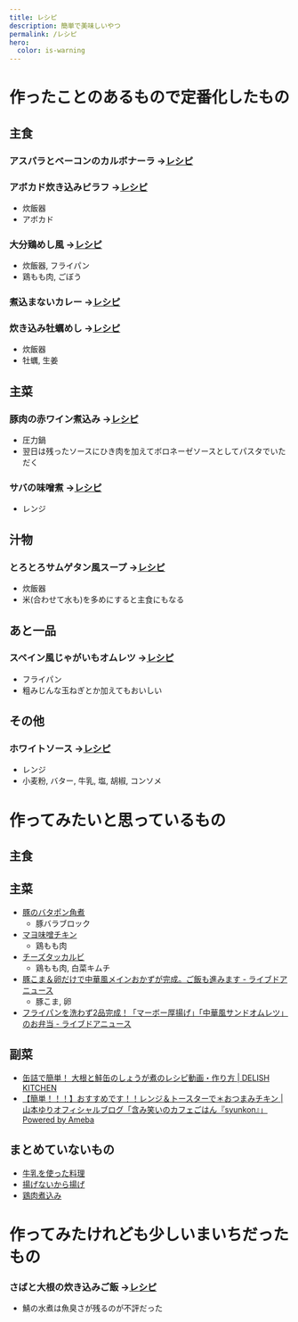 ```yaml
---
title: レシピ
description: 簡単で美味しいやつ
permalink: /レシピ
hero:
  color: is-warning
---
```


# 作ったことのあるもので定番化したもの

## 主食

### アスパラとベーコンのカルボナーラ →[レシピ](https://ameblo.jp/syunkon/entry-11638061277.html)

### アボカド炊き込みピラフ →[レシピ](https://twitter.com/ore825/status/1207219165708206091)
* 炊飯器
* アボカド

### 大分鶏めし風 →[レシピ](https://twitter.com/syunkon0507/status/1176846667644948480)
* 炊飯器, フライパン
* 鶏もも肉, ごぼう

### 煮込まないカレー →[レシピ](https://twitter.com/ore825/status/1185502290452480001)

### 炊き込み牡蠣めし →[レシピ](https://twitter.com/ore825/status/1220617208537047041)
* 炊飯器
* 牡蠣, 生姜

## 主菜

### 豚肉の赤ワイン煮込み →[レシピ](https://kurashinista.jp/articles/detail/42873)
* 圧力鍋
* 翌日は残ったソースにひき肉を加えてボロネーゼソースとしてパスタでいただく

### サバの味噌煮 →[レシピ](https://ameblo.jp/syunkon/entry-12554939976.html)
* レンジ

## 汁物

### とろとろサムゲタン風スープ →[レシピ](https://twitter.com/syunkon0507/status/1205409618739879936)
* 炊飯器
* 米(合わせて水も)を多めにすると主食にもなる

## あと一品

### スペイン風じゃがいもオムレツ →[レシピ](https://daidokolog.pal-system.co.jp/recipe/1079)
* フライパン
* 粗みじんな玉ねぎとか加えてもおいしい

## その他

### ホワイトソース →[レシピ](https://cookpad.com/recipe/6075294)
* レンジ
* 小麦粉, バター, 牛乳, 塩, 胡椒, コンソメ


# 作ってみたいと思っているもの

## 主食


## 主菜

* [豚のバタポン角煮](https://twitter.com/ginten_ginko/status/1235855928160739331)
  * 豚バラブロック
* [マヨ味噌チキン](https://twitter.com/syunkon0507/status/1232922896370061312)
  * 鶏もも肉
* [チーズタッカルビ](https://ameblo.jp/syunkon/entry-12333811919.html)
  * 鶏もも肉, 白菜キムチ
* [豚こま＆卵だけで中華風メインおかずが完成。ご飯も進みます - ライブドアニュース](https://news.livedoor.com/article/detail/18130188/)
  * 豚こま, 卵
* [フライパンを洗わず2品完成！「マーボー厚揚げ」「中華風サンドオムレツ」のお弁当 - ライブドアニュース](https://news.livedoor.com/lite/article_detail_amp/18141614/)

## 副菜

* [缶詰で簡単！ 大根と鮭缶のしょうが煮のレシピ動画・作り方 \| DELISH KITCHEN](https://delishkitchen.tv/recipes/206318705234150423)
* [【簡単！！！】おすすめです！！レンジ＆トースターで＊おつまみチキン \| 山本ゆりオフィシャルブログ「含み笑いのカフェごはん『syunkon』」Powered by Ameba](https://ameblo.jp/syunkon/entry-12037376236.html)


## まとめていないもの

* [牛乳を使った料理](https://twitter.com/mariegohan/status/1234029393766256641)
* [揚げないから揚げ](https://news.livedoor.com/article/detail/18167676/)
* [鶏肉煮込み](https://headlines.yahoo.co.jp/article?a=20200417-00016982-thankyu-life)

# 作ってみたけれども少しいまいちだったもの

###  さばと大根の炊き込みご飯 →[レシピ](https://www.lettuceclub.net/recipe/dish/27845/)
* 鯖の水煮は魚臭さが残るのが不評だった
